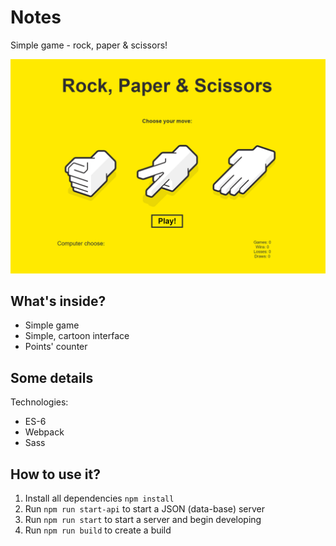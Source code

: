 # Notes

Simple game - rock, paper & scissors!

![alt text](https://raw.githubusercontent.com/Offblack/rock-paper-scissors/master/screenshot.png)

## What's inside?

-  Simple game
-  Simple, cartoon interface
-  Points' counter

## Some details

Technologies:

-  ES-6
-  Webpack
-  Sass

## How to use it?

1. Install all dependencies `npm install`
2. Run `npm run start-api` to start a JSON (data-base) server
3. Run `npm run start` to start a server and begin developing
4. Run `npm run build` to create a build
